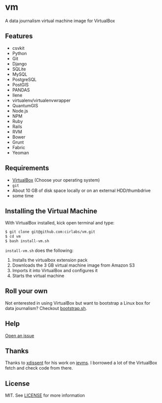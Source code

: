 vm
==
A data journalism virtual machine image for VirtualBox

## Features
- csvkit
- Python
- Git
- Django
- SQLite
- MySQL
- PostgreSQL
- PostGIS
- PANDAS
- Ilene
- virtualenv/virtualenvwrapper
- QuantumGIS
- Node.js
- NPM
- Ruby
- Rails
- RVM
- Bower
- Grunt
- Fabric
- Yeoman

## Requirements
- [VirtualBox](https://www.virtualbox.org/wiki/Downloads) (Choose your operating system)
- `git`
- About 10 GB of disk space locally or on an external HDD/thumbdrive
- some time

## Installing the Virtual Machine
With VirtualBox installed, kick open terminal and type:
```bash
$ git clone git@github.com:cirlabs/vm.git
$ cd vm
$ bash install-vm.sh
```
`install-vm.sh` does the following:

1. Installs the virtualbox extension pack
2. Downloads the 3 GB virtual machine image from Amazon S3
3. Imports it into VirtualBox and configures it
4. Starts the virtual machine

## Roll your own
Not enterested in using VirtualBox but want to bootstrap a Linux box for data journalism? Checkout [bootstrap.sh](https://github.com/cirlabs/vm/blob/master/bootstrap.sh).

## Help
[Open an issue](https://github.com/cirlabs/vm/issues)

## Thanks
Thanks to [xdissent](https://github.com/xdissent) for his work on [ievms](https://github.com/xdissent/ievms). I borrowed a lot of the VirtualBox fetch and check code from there.

## License
MIT. See [LICENSE](https://github.com/cirlabs/vm/blob/master/LICENSE) for more information
